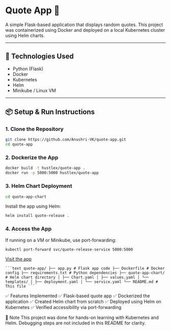 # Quote App 🚀

A simple Flask-based application that displays random quotes. This project was containerized using Docker and deployed on a local Kubernetes cluster using Helm charts.

---

## 🔧 Technologies Used

- Python (Flask)
- Docker
- Kubernetes
- Helm
- Minikube / Linux VM

---

## 📦 Setup & Run Instructions

### 1. Clone the Repository

```bash
git clone https://github.com/Anushri-VK/quote-app.git
cd quote-app
```

### 2. Dockerize the App

```bash
docker build -t hustlex/quote-app .
docker run -p 5000:5000 hustlex/quote-app
```

### 3. Helm Chart Deployment

```bash
cd quote-app-chart
```

Install the app using Helm:

```bash
helm install quote-release .
```

### 4. Access the App
If running on a VM or Minikube, use port-forwarding:

```bash
kubectl port-forward svc/quote-release-service 5000:5000
```

[Visit the app](http://localhost:5000)


<pre><code>```text quote-app/ ├── app.py # Flask app code ├── Dockerfile # Docker config ├── requirements.txt # Python dependencies ├── quote-app-chart/ # Helm chart directory │ ├── Chart.yaml │ ├── values.yaml │ └── templates/ │ ├── deployment.yaml │ └── service.yaml └── README.md # This file ``` </code></pre>

✅ Features Implemented
✅ Flask-based quote app
✅ Dockerized the application
✅ Created Helm chart from scratch
✅ Deployed using Helm on Kubernetes
✅ Verified accessibility via port-forwarding

📌 Note
This project was done for hands-on learning with Kubernetes and Helm. Debugging steps are not included in this README for clarity.

